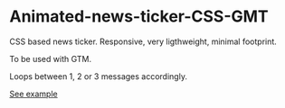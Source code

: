 # Animated-news-ticker-CSS-GMT

CSS based news ticker. Responsive, very ligthweight, minimal footprint.

To be used with GTM.

Loops between 1, 2 or 3 messages accordingly.

[See example](https://raw.githubusercontent.com/bulhosa-git/Animated-news-ticker-CSS-GMT/main/news.png)
